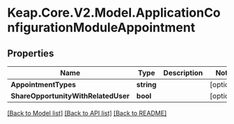# Keap.Core.V2.Model.ApplicationConfigurationModuleAppointment

## Properties

Name | Type | Description | Notes
------------ | ------------- | ------------- | -------------
**AppointmentTypes** | **string** |  | [optional] 
**ShareOpportunityWithRelatedUser** | **bool** |  | [optional] 

[[Back to Model list]](../README.md#documentation-for-models) [[Back to API list]](../README.md#documentation-for-api-endpoints) [[Back to README]](../README.md)

